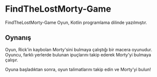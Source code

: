 <h1>FindTheLostMorty-Game</h1>
<p>FindTheLostMorty-Game Oyun, Kotlin programlama dilinde yazılmıştır.</p>
<h2>Oynanış</h2>
<p>Oyun, Rick'in kaybolan Morty'sini bulmaya çalıştığı bir macera oyunudur. Oyuncu, farklı yerlerde bulunan ipuçlarını takip ederek Morty'yi bulmaya çalışır.</p>
<p>Oyuna başladıktan sonra, oyun talimatlarını takip edin ve Morty'yi bulun!</p>
